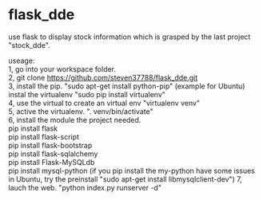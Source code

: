# flask_dde  
use flask to display stock information which is grasped by the last project "stock_dde".  

useage:  
1, go into your workspace folder.  
2, git clone https://github.com/steven37788/flask_dde.git  
3, install the pip. "sudo apt-get install python-pip" (example for Ubuntu)  
   instal the virtualenv "sudo pip install virtualenv"  
4, use the virtual to create an virtual env "virtualenv venv"  
5, active the virtualenv. ". venv/bin/activate"   
6, install the module the project needed.  
   pip install flask  
   pip install flask-script  
   pip install flask-bootstrap  
   pip install flask-sqlalchemy  
   pip install Flask-MySQLdb  
   pip install mysql-python (if you pip install the my-python have some issues in Ubuntu, try the preinstall "sudo apt-get install libmysqlclient-dev")
7, lauch the web. "python index.py runserver -d"     
